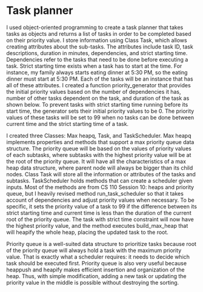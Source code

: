 # Task planner
I used object-oriented programming to create a task planner that takes tasks as objects and returns a list of tasks in order to be completed based on their priority value. 
I store information using Class Task, which allows creating attributes about the sub-tasks. 
The attributes include task ID, task descriptions, duration in minutes, dependencies, and strict starting time. 
Dependencies refer to the tasks that need to be done before executing a task. Strict starting time exists when a task has to start at the time. 
For instance, my family always starts eating dinner at 5:30 PM, so the eating dinner must start at 5:30 PM. 
Each of the tasks will be an instance that has all of these attributes.
I created a function priority_generator that provides the initial priority values based on the number of dependencies it has, number of other tasks dependent on 
the task, and duration of the task as shown below. To prevent tasks with strict starting time running before its start time, the generator sets their initial 
priority values to be 0. The priority values of these tasks will be set to 99 when no tasks can be done between current time and the strict starting time of a task.

I created three Classes: Max heapq, Task, and TaskScheduler. Max heapq implements properties and methods that support a max priority queue data structure. 
The priority queue will be based on the values of priority values of each subtasks, where subtasks with the highest priority value will be at the root of 
the priority queue. It will have all the characteristics of a max heap data structure, where parent node will always be bigger than its child nodes. 
Class Task will store all the information or attributes of the tasks and subtasks. TaskScheduler holds methods that can create a scheduler given inputs. 
Most of the methods are from CS 110 Session 10: heaps and priority queue, but I heavily revised method run_task_scheduler so that it takes account of dependencies 
and adjust priority values when necessary. To be specific, it sets the priority value of a task to 99 if the difference between its strict starting time and current
time is less than the duration of the current root of the priority queue. The task with strict time constraint will now have the highest priority value, 
and the method executes build_max_heap that will heapify the whole heap, placing the updated task to the root.

Priority queue is a well-suited data structure to prioritize tasks because root of the priority queue will always hold a task with the maximum priority value. 
That is exactly what a scheduler requires: it needs to decide which task should be executed first. Priority queue is also very useful because heappush and heapify 
makes efficient insertion and organization of the heap. Thus, with simple modification, adding a new task or updating the priority value in the middle is possible 
without destroying the sorting.
